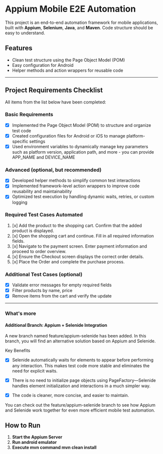 # Appium Mobile E2E Automation

This project is an end-to-end automation framework for mobile applications, built with **Appium**, **Selenium**, **Java**, and **Maven**. Code structure should be easy to understand.

## Features

- Clean test structure using the Page Object Model (POM)
- Easy configuration for Android
- Helper methods and action wrappers for reusable code

---

## Project Requirements Checklist

All items from the list below have been completed:

### Basic Requirements

- [x] Implemented the Page Object Model (POM) to structure and organize test code
- [x] Created configuration files for Android or iOS to manage platform-specific settings
- [x] Used environment variables to dynamically manage key parameters such as platform version, application path, and more - you can provide APP_NAME and DEVICE_NAME

### Advanced (optional, but recommended)

- [x] Developed helper methods to simplify common test interactions
- [x] Implemented framework-level action wrappers to improve code reusability and maintainability
- [x] Optimized test execution by handling dynamic waits, retries, or custom logging

### Required Test Cases Automated

1. [x] Add the product to the shopping cart. Confirm that the added product is displayed.
2. [x] Open the shopping cart and continue. Fill in all required information fields.
3. [x] Navigate to the payment screen. Enter payment information and proceed to order overview.
4. [x] Ensure the Checkout screen displays the correct order details.
5. [x] Place the Order and complete the purchase process.

### Additional Test Cases (optional)

- [x] Validate error messages for empty required fields
- [x] Filter products by name, price
- [x] Remove items from the cart and verify the update

---

### What's more
#### Additional Branch: Appium + Selenide Integration
A new branch named feature/appium-selenide has been added.
In this branch, you will find an alternative solution based on Appium and Selenide.

Key Benefits
- [x] Selenide automatically waits for elements to appear before performing any interaction. This makes test code more stable and eliminates the need for explicit waits.

- [x] There is no need to initialize page objects using PageFactory—Selenide handles element initialization and interactions in a much simpler way.

- [x] The code is cleaner, more concise, and easier to maintain.

You can check out the feature/appium-selenide branch to see how Appium and Selenide work together for even more efficient mobile test automation.

## How to Run


1. **Start the Appium Server**
2. **Run android emulator**  
3. **Execute mvn command mvn clean install**  
